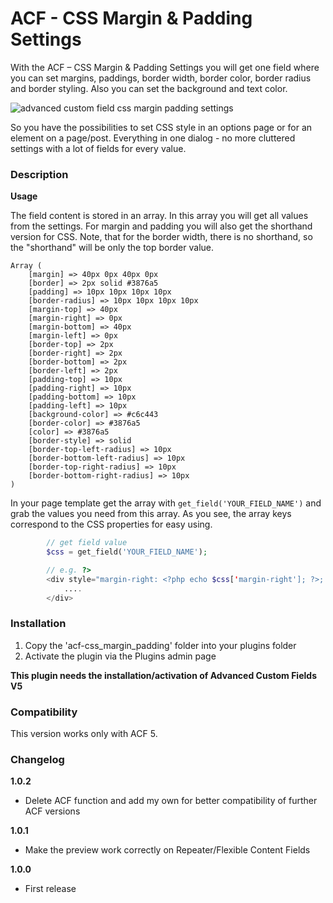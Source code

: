ACF - CSS Margin & Padding Settings
===================================

With the ACF – CSS Margin & Padding Settings you will get one field where you can set margins, paddings, border width, border color, border radius and border styling. Also you can set the background and text color.

![advanced custom field css margin padding settings](http://www.dreihochzwo.de/download/acf-css-settings.jpg)

So you have the possibilities to set CSS style in an options page or for an element on a page/post. Everything in one dialog - no more cluttered settings with a lot of fields for every value.


### Description

**Usage**

The field content is stored in an array. In this array you will get all values from the settings. For margin and padding you will also get the shorthand version for CSS. Note, that for the border width, there is no shorthand, so the &quot;shorthand&quot; will be only the top border value.

```
Array (
	[margin] => 40px 0px 40px 0px
	[border] => 2px solid #3876a5
	[padding] => 10px 10px 10px 10px
	[border-radius] => 10px 10px 10px 10px
	[margin-top] => 40px
	[margin-right] => 0px
	[margin-bottom] => 40px
	[margin-left] => 0px
	[border-top] => 2px
	[border-right] => 2px
	[border-bottom] => 2px
	[border-left] => 2px
	[padding-top] => 10px
	[padding-right] => 10px
	[padding-bottom] => 10px
	[padding-left] => 10px
	[background-color] => #c6c443
	[border-color] => #3876a5
	[color] => #3876a5
	[border-style] => solid
	[border-top-left-radius] => 10px
	[border-bottom-left-radius] => 10px
	[border-top-right-radius] => 10px
	[border-bottom-right-radius] => 10px
)
```
In your page template get the array with `get_field('YOUR_FIELD_NAME')` and grab the values you need from this array. As you see, the array keys correspond to the CSS properties for easy using.

```php
		// get field value
		$css = get_field('YOUR_FIELD_NAME');

		// e.g. ?>
		<div style="margin-right: <?php echo $css['margin-right']; ?>; padding: <?php echo $css['padding']; ?>;">
			....
		</div>

```

### Installation

1. Copy the 'acf-css_margin_padding' folder into your plugins folder
2. Activate the plugin via the Plugins admin page


**This plugin needs the installation/activation of Advanced Custom Fields V5**


### Compatibility

This version works only with ACF 5.


### Changelog

**1.0.2**
* Delete ACF function and add my own for better compatibility of further ACF versions

**1.0.1**
* Make the preview work correctly on Repeater/Flexible Content Fields 

**1.0.0**
* First release
